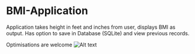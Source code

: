 # BMI-Application
Application takes height in feet and inches from user, displays BMI as output.
Has option to save in Database (SQLite) and view previous records.

Optimisations are welcome
![Alt text](/relative/path/to/img.jpg?raw=true "Optional Title")
